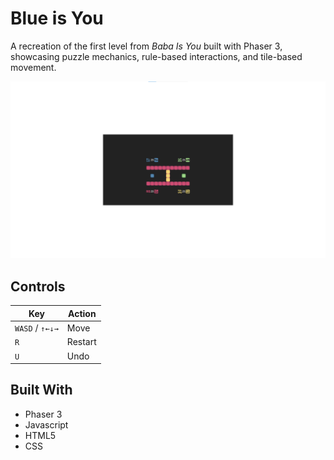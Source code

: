 # Blue is You

A recreation of the first level from *Baba Is You* built with Phaser 3, showcasing puzzle mechanics, rule-based interactions, and tile-based movement.

![](assets/screenshot.png)

## Controls

| Key              | Action         |
|------------------|----------------|
| `WASD` / `↑←↓→`  | Move           |
| `R`              | Restart        |
| `U`              | Undo           |

## Built With

- Phaser 3
- Javascript 
- HTML5
- CSS